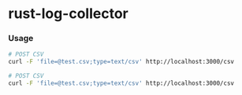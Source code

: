 # rust-log-collector

### Usage

```bash
# POST CSV
curl -F 'file=@test.csv;type=text/csv' http://localhost:3000/csv

# POST CSV
curl -F 'file=@test.csv;type=text/csv' http://localhost:3000/csv
```
